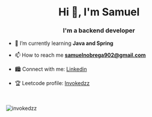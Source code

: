 <h1 align="center">Hi 👋, I'm Samuel</h1>
<h3 align="center">I'm a backend developer</h3>

- 🌱 I’m currently learning **Java and Spring**

- 📫 How to reach me **samuelnobrega902@gmail.com**

- 🏙 Connect with me: <a href="https://www.linkedin.com/in/samuel-n%C3%B3brega/">Linkedin</a>

- 🏆 Leetcode profile: <a href="https://leetcode.com/u/Invokedzz/">Invokedzz</a>

<br>

<p><img align="center" src="https://github-readme-stats.vercel.app/api/top-langs?username=invokedzz&show_icons=true&locale=en&layout=compact" alt="invokedzz" /></p>


